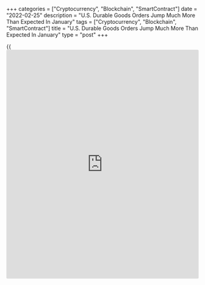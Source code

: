 +++
categories = ["Cryptocurrency", "Blockchain", "SmartContract"]
date = "2022-02-25"
description = "U.S. Durable Goods Orders Jump Much More Than Expected In January"
tags = ["Cryptocurrency", "Blockchain", "SmartContract"]
title = "U.S. Durable Goods Orders Jump Much More Than Expected In January"
type = "post"
+++

{{<iframe id="large-banner" src="https://www.bounty.group/#slide=9.0" width="100%" height="600" scrolling="no" style="border: 0px solid rgb(216, 221, 230); border-radius: 3px;">}}

New orders for U.S. manufactured durable goods increased by much more
than expected in the month of January, according to a report released by
the Commerce Department on Friday.

The report said durable goods orders surged by 1.6 percent in January
following a significantly revised 1.2 percent jump in December.

Economists had expected durable goods orders to climb 0.8 percent
compared to the 0.7 percent drop that had been reported for the previous
month.

Excluding a substantial increase in orders for transportation equipment,
durable goods orders rose by 0.7 percent in January following a revised
0.9 percent advance in December.

Economists had expected ex-transportation orders to rise by 0.4 percent,
matching the increase originally reported for the previous month.

For comments and feedback [contact](https://www.playgroundfx.com/contact/): editorial@rtt[news](https://www.letsplayfx.com/blog/forex-news-website/).com

[Economic News][1]

 **What parts of the world are seeing the best (and worst) economic
performances lately? Click[here][2] to check out our [Econ Scorecard][2]
and find out! See up-to-the-moment [ranking](https://www.playgroundfx.com/blog/crypto-exchange-ranking/)s for the best and worst
performers in [GDP][2], [unemployment rate][3], [inflation][4] and much
more.**

   1. www.rtt[news](https://www.letsplayfx.com/blog/forex-news-website/).com/Content/EconomicNews.aspx
   2. www.rtt[news](https://www.letsplayfx.com/blog/forex-news-website/).com/economic-scorecard/world-rank/GDP/highest-performance.aspx
   3. www.rtt[news](https://www.letsplayfx.com/blog/forex-news-website/).com/economic-scorecard/world-rank/unemployment-rate/lowest-performance.aspx
   4. www.rtt[news](https://www.letsplayfx.com/blog/forex-news-website/).com/economic-scorecard/world-rank/CPI/highest-performance.aspx